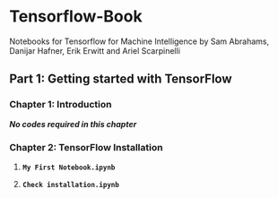 # Tensorflow-Book
Notebooks for Tensorflow for Machine Intelligence by Sam Abrahams, Danijar Hafner, Erik Erwitt and Ariel Scarpinelli

## Part 1: Getting started with TensorFlow

### Chapter 1: Introduction

***No codes required in this chapter***

### Chapter 2: TensorFlow Installation

1) **`My First Notebook.ipynb`**

2) **`Check installation.ipynb`**
